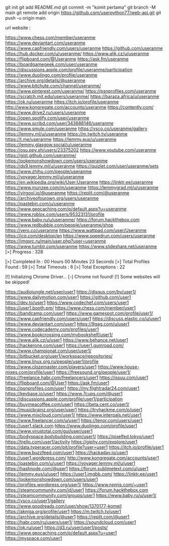 
git init 
git add README.md 
git commit -m "komit pertama" 
git branch -M main 
git remote add origin https://github.com/userpython77/web-api.git
 git push -u origin main

 url website :

https://www.chess.com/member/useranme
https://www.deviantart.com/useranme
https://www.capfriendly.com/users/useranme
https://github.com/useranme
https://hub.docker.com/u/useranme/
https://www.alik.cz/u/useranme
https://flipboard.com/@Useranme
https://ask.fm/useranme
https://boardgamegeek.com/user/useranme
https://discussions.apple.com/profile/useranme/participation
https://www.duolingo.com/profile/useranme
https://archive.org/details/@useranme
https://www.bitchute.com/channel/useranme/
https://www.pinterest.com/useranme/
https://psnprofiles.com/useranme
https://scratch.mit.edu/users/useranme/
https://baraza.africa/u/useranme
https://ok.ru/useranme
https://itch.io/profile/useranme
http://www.kongregate.com/accounts/useranme
https://contently.com/
https://www.drive2.ru/users/useranme
https://open.spotify.com/user/useranme
https://www.scribd.com/user/343688146/useranme
https://www.smule.com/useranme
https://vsco.co/useranme/gallery
https://lemmy.ml/u/useranme
https://m.twitch.tv/useranme
https://t.me/useranme
https://lemmy.eus/u/useranme
https://lemmy.glasgow.social/u/useranme
https://osu.ppy.sh/users/23375202
https://www.youtube.com/useranme
https://gist.github.com/useranme/
https://pokemonshowdown.com/users/useranme
https://ds9.lemmy.ml/u/useranme
https://quizlet.com/user/useranme/sets
https://www.zhihu.com/people/useranme
https://voyager.lemmy.ml/u/useranme
https://en.wikipedia.org/wiki/User:Useranme
https://linktr.ee/useranme
https://www.munzee.com/m/useranme
https://lemmygrad.ml/u/useranme
https://virgool.io/@useranme
https://replit.com/@useranme
https://archiveofourown.org/users/useranme
https://pastebin.com/u/useranme
https://www.geocaching.com/p/default.aspx?u=useranme
https://www.roblox.com/users/95323131/profile
https://www.baby.ru/u/useranme/
https://forum.hackthebox.com
https://www.redbubble.com/people/useranme/shop
https://vero.co/useranme
https://www.wattpad.com/user/Useranme
https://icq.com/desktop/en
https://www.speedrun.com/users/useranme
https://imgsrc.ru/main/user.php?user=useranme
https://www.tumblr.com/useranme
https://www.slideshare.net/useranme
[>] Progress : 328

[>] Completed In         : 00 Hours 00 Minutes 23 Seconds
[>] Total Profiles Found : 59
[>] Total Timeouts       : 6
[>] Total Exceptions     : 22

[!] Initializing Chrome Driver...
[-] Chrome not found!
[!] Some websites will be skipped!

https://audiojungle.net/user/user1
https://disqus.com/by/user1/
https://www.dailymotion.com/user1
https://github.com/user1
https://dev.to/user1
https://www.codechef.com/users/user1
https://user1.booth.pm/
https://www.chess.com/member/user1
https://bandcamp.com/user1
https://www.gamespot.com/profile/user1/
https://www.capfriendly.com/users/user1
https://discuss.elastic.co/u/user1
https://www.deviantart.com/user1
https://9gag.com/u/user1
https://www.codecademy.com/profiles/user1
https://www.bookcrossing.com/mybookshelf/user1/
https://www.alik.cz/u/user1
https://www.behance.net/user1
https://hackerone.com/user1
https://user1.gumroad.com/
https://www.championat.com/user/user1/
https://bitbucket.org/user1/workspace/repositories/
https://www.linux.org.ru/people/user1/profile
https://www.clozemaster.com/players/user1
https://www.house-mixes.com/profile/user1
https://freesound.org/people/user1/
https://freelance.habr.com/freelancers/user1
https://issuu.com/user1
https://flipboard.com/@User1
https://ask.fm/user1
https://psnprofiles.com/user1
https://my.flightradar24.com/user1
https://keybase.io/user1
https://www.7cups.com/@user1
https://discussions.apple.com/profile/user1/participation
https://buymeacoffee.com/user1
https://beta.cent.co/user1/
https://musicbrainz.org/user/user1
https://tryhackme.com/p/user1
https://www.mixcloud.com/user1/
https://www.interpals.net/user1
https://www.freelancer.com/u/user1
https://tenor.com/users/user1
https://user1.slack.com
https://www.duolingo.com/profile/user1
https://www.virustotal.com/gui/user/user1
https://bodyspace.bodybuilding.com/user1/
https://pixelfed.tokyo/user1
https://trello.com/user1/activity
https://giphy.com/explore/user1
https://data.typeracer.com/pit/profile?user=user1
https://itch.io/profile/user1
https://www.buzzfeed.com/user1
https://hackaday.io/user1
https://user1.wordpress.com/
http://www.kongregate.com/accounts/user1
https://pastebin.com/u/user1
https://voyager.lemmy.ml/u/user1
https://hashnode.com/@user1
https://forum.sublimetext.com/u/user1
https://lemmy.eus/u/user1
https://user1.imgbb.com/
https://linktr.ee/user1
https://pokemonshowdown.com/users/user1
https://profiles.wordpress.org/user1/
https://www.npmjs.com/~user1
https://steamcommunity.com/id/user1
https://forum.hackthebox.com
https://steamcommunity.com/groups/user1
https://www.baby.ru/u/user1/
https://vsco.co/user1/gallery
https://www.goodreads.com/user/show/1370177-komeil
https://akniga.org/profile/user1
https://m.twitch.tv/user1
https://archive.org/details/@user1
https://replit.com/@user1
https://habr.com/ru/users/user1/
https://soundcloud.com/user1
https://ok.ru/user1
https://d3.ru/user/user1/posts/
https://www.geocaching.com/p/default.aspx?u=user1
https://myspace.com/user1
